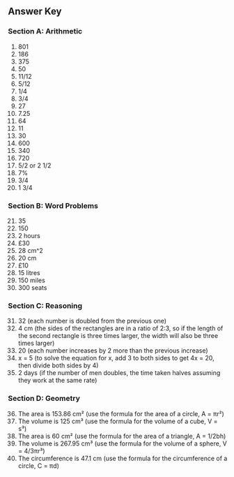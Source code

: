## Answer Key

### Section A: Arithmetic

1. 801
2. 186
3. 375
4. 50
5. 11/12
6. 5/12
7. 1/4
8. 3/4
9. 27
10. 7.25
11. 64
12. 11
13. 30
14. 600
15. 340
16. 720
17. 5/2 or 2 1/2
18. 7%
19. 3/4
20. 1 3/4

### Section B: Word Problems

21. 35
22. 150
23. 2 hours
24. £30
25. 28 cm^2
26. 20 cm
27. £10
28. 15 litres
29. 150 miles
30. 300 seats

### Section C: Reasoning

31. 32 (each number is doubled from the previous one)
32. 4 cm (the sides of the rectangles are in a ratio of 2:3, so if the length of the second rectangle is three times larger, the width will also be three times larger)
33. 20 (each number increases by 2 more than the previous increase)
34. x = 5 (to solve the equation for x, add 3 to both sides to get 4x = 20, then divide both sides by 4)
35. 2 days (if the number of men doubles, the time taken halves assuming they work at the same rate)


### Section D: Geometry

36. The area is 153.86 cm² (use the formula for the area of a circle, A = πr²)
37. The volume is 125 cm³ (use the formula for the volume of a cube, V = s³)
38. The area is 60 cm² (use the formula for the area of a triangle, A = 1/2bh)
39. The volume is 267.95 cm³ (use the formula for the volume of a sphere, V = 4/3πr³)
40. The circumference is 47.1 cm (use the formula for the circumference of a circle, C = πd)